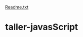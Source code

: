 [Readme.txt](https://github.com/quintana29/Laboratorio-javaScript/files/9137829/Readme.txt)
# taller-javasScript
